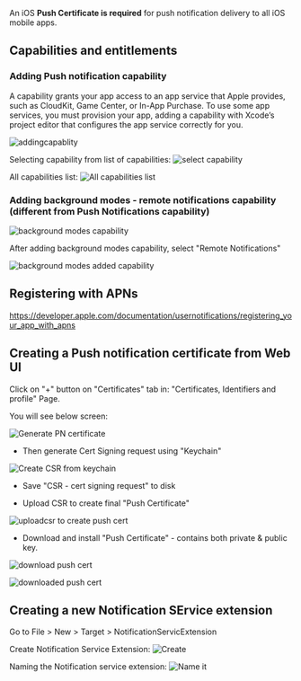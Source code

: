

An iOS **Push Certificate is required** for push notification delivery to all iOS mobile apps.


## Capabilities and entitlements

### Adding Push notification capability

A capability grants your app access to an app service that Apple provides, such as CloudKit, Game Center, or In-App Purchase. To use some app services, you must provision your app, adding a capability with Xcode’s project editor that configures the app service correctly for you.

![addingcapablity](images/addingcapability.png)


Selecting capability from list of capabilities:
![select capability](images/capabilityselectionlist.png)

All capabilities list:
![All capabilities list](images/allcapabilitieslist.png)


### Adding background modes - remote notifications capability (different from Push Notifications capability)

![background modes capability](images/backgroundmodescapability.png)

After adding background modes capability, select "Remote Notifications"

![background modes added capability](images/backroundmodesaddedcapability.png)

## Registering with APNs

https://developer.apple.com/documentation/usernotifications/registering_your_app_with_apns

## Creating a Push notification certificate from Web UI

Click on "+" button on "Certificates" tab in: "Certificates, Identifiers and profile" Page.

You will see below screen:

![Generate PN certificate](images/GeneratePNCertificate.png)

* Then generate Cert Signing request using "Keychain"

![Create CSR from keychain](images/CreateCSRfromKeyChain.png)

* Save "CSR - cert signing request" to disk

* Upload CSR to create final "Push Certificate"

![uploadcsr to create push cert](images/uploadCSRToCreatePushCert.png)

* Download and install "Push Certificate" - contains both private & public key.

![download push cert](images/downloadyourcert.png)

![downloaded push cert](images/downloadedpushcert.png)


## Creating a new Notification SErvice extension

Go to File > New > Target > NotificationServicExtension

Create Notification Service Extension:
![Create](images/createnotificationserviceextension.png)


Naming the Notification service extension:
![Name it](images/namenotificationserviceextension.png)

